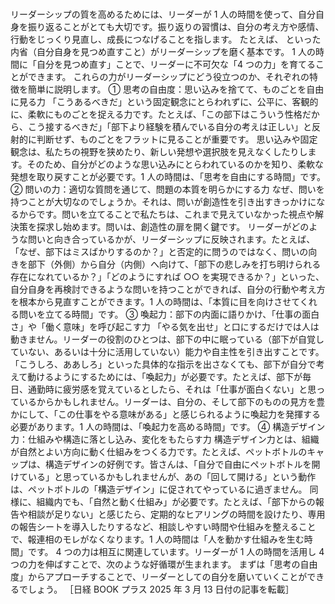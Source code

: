 ###

リーダーシップの質を高めるためには、リーダーが 1 人の時間を使って、自分自身を振り返ることがとても大切です。振り返りの習慣は、自分の考え方や感情、行動をじっくり見直し、成長につなげることを指します。
たとえば、
といった内省（自分自身を見つめ直すこと）がリーダーシップを磨く基本です。
1 人の時間に「自分を見つめ直す」ことで、リーダーに不可欠な「4 つの力」を育てることができます。
これらの力がリーダーシップにどう役立つのか、それぞれの特徴を簡単に説明します。
① 思考の自由度：思い込みを捨てて、ものごとを自由に見る力
「こうあるべきだ」という固定観念にとらわれずに、公平に、客観的に、柔軟にものごとを捉える力です。たとえば、「この部下はこういう性格だから、こう接するべきだ」「部下より経験を積んでいる自分の考えは正しい」と反射的に判断せず、ものごとをフラットに見ることが重要です。
思い込みや固定観念は、私たちの視野を狭めたり、新しい発想や選択肢を見えなくしたりします。そのため、自分がどのような思い込みにとらわれているのかを知り、柔軟な発想を取り戻すことが必要です。1 人の時間は、「思考を自由にする時間」です。
② 問いの力：適切な質問を通じて、問題の本質を明らかにする力
なぜ、問いを持つことが大切なのでしょうか。それは、問いが創造性を引き出すきっかけになるからです。問いを立てることで私たちは、これまで見えていなかった視点や解決策を探求し始めます。問いは、創造性の扉を開く鍵です。
リーダーがどのような問いと向き合っているかが、リーダーシップに反映されます。たとえば、「なぜ、部下はミスばかりするのか？」と否定的に問うのではなく、問いの向きを部下（外側）から自分（内側）へ向けて、「部下の悲しみを打ち明けられる存在になれているか？」「どのようにすれば ○○ を実現できるか？」といった、自分自身を再検討できるような問いを持つことができれば、自分の行動や考え方を根本から見直すことができます。1 人の時間は、「本質に目を向けさせてくれる問いを立てる時間」です。
③ 喚起力：部下の内面に語りかけ、「仕事の面白さ」や「働く意味」を呼び起こす力
「やる気を出せ」と口にするだけでは人は動きません。リーダーの役割のひとつは、部下の中に眠っている（部下が自覚していない、あるいは十分に活用していない）能力や自主性を引き出すことです。
「こうしろ、ああしろ」といった具体的な指示を出さなくても、部下が自分で考えて動けるようにするためには、「喚起力」が必要です。たとえば、部下が毎日、通勤時に疲労感を覚えているとしたら、それは「仕事が面白くない」と思っているからかもしれません。リーダーは、自分の、そして部下のものの見方を豊かにして、「この仕事をやる意味がある」と感じられるように喚起力を発揮する必要があります。1 人の時間は、「喚起力を高める時間」です。
④ 構造デザイン力：仕組みや構造に落とし込み、変化をもたらす力
構造デザイン力とは、組織が自然とよい方向に動く仕組みをつくる力です。たとえば、ペットボトルのキャップは、構造デザインの好例です。皆さんは、「自分で自由にペットボトルを開けている」と思っているかもしれませんが、あの「回して開ける」という動作は、ペットボトルの「構造デザイン」に促されてやっているに過ぎません。
同様に、組織内でも、「自然と動く仕組み」が必要です。たとえば、「部下からの報告や相談が足りない」と感じたら、定期的なヒアリングの時間を設けたり、専用の報告シートを導入したりするなど、相談しやすい時間や仕組みを整えることで、報連相のモレがなくなります。1 人の時間は「人を動かす仕組みを生む時間」です。
4 つの力は相互に関連しています。リーダーが 1 人の時間を活用し 4 つの力を伸ばすことで、次のような好循環が生まれます。
まずは「思考の自由度」からアプローチすることで、リーダーとしての自分を磨いていくことができるでしょう。
［日経 BOOK プラス 2025 年 3 月 13 日付の記事を転載］
